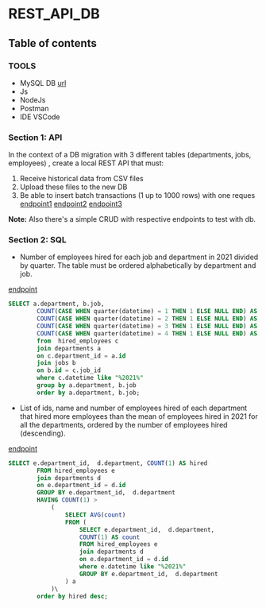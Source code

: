 # REST_API_DB


## Table of contents

### TOOLS
- MySQL DB
[url](https://app.planetscale.com/danicapvt/dbtest)
- Js 
- NodeJs
- Postman
- IDE VSCode


### Section 1: API
In the context of a DB migration with 3 different tables (departments, jobs, employees) , create
a local REST API that must:
1. Receive historical data from CSV files
2. Upload these files to the new DB
3. Be able to insert batch transactions (1 up to 1000 rows) with one reques
[endpoint1](http://localhost:3000/employee/import-csv/employees)
[endpoint2](http://localhost:3000/employee/import-csv/departments)
[endpoint3](http://localhost:3000/employee/import-csv/jobs)

**Note:** Also there's a simple CRUD with respective endpoints to test with db.



### Section 2: SQL
-  Number of employees hired for each job and department in 2021 divided by quarter. The
table must be ordered alphabetically by department and job.

[endpoint](http://localhost:3000/employee/first-req)

```sql
SELECT a.department, b.job, 
        COUNT(CASE WHEN quarter(datetime) = 1 THEN 1 ELSE NULL END) AS Q1,
        COUNT(CASE WHEN quarter(datetime) = 2 THEN 1 ELSE NULL END) AS Q2,
        COUNT(CASE WHEN quarter(datetime) = 3 THEN 1 ELSE NULL END) AS Q3,
        COUNT(CASE WHEN quarter(datetime) = 4 THEN 1 ELSE NULL END) AS Q4
        from  hired_employees c 
        join departments a
        on c.department_id = a.id 
        join jobs b
        on b.id = c.job_id
        where c.datetime like "%2021%"
        group by a.department, b.job
        order by a.department, b.job;
```

- List of ids, name and number of employees hired of each department that hired more
employees than the mean of employees hired in 2021 for all the departments, ordered
by the number of employees hired (descending).

[endpoint](http://localhost:3000/employee/second-req)

```sql
SELECT e.department_id,  d.department, COUNT(1) AS hired
        FROM hired_employees e 
        join departments d
        on e.department_id = d.id
        GROUP BY e.department_id,  d.department
        HAVING COUNT(1) >
            (
                SELECT AVG(count) 
                FROM (
                    SELECT e.department_id,  d.department,
                    COUNT(1) AS count
                    FROM hired_employees e 
                    join departments d
                    on e.department_id = d.id
                    where e.datetime like "%2021%"
                    GROUP BY e.department_id,  d.department
                ) a
            )\
        order by hired desc;
```

